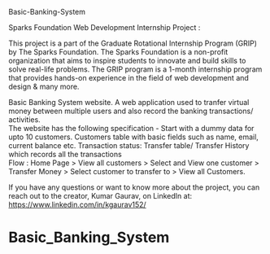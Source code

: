 Basic-Banking-System

Sparks Foundation Web Development Internship Project :

This project is a part of the Graduate Rotational Internship Program (GRIP) by The Sparks Foundation. The Sparks Foundation is a non-profit organization that aims to inspire students to innovate and build skills to solve real-life problems. The GRIP program is a 1-month internship program that provides hands-on experience in the field of web development and design & many more.

Basic Banking System website. A web application used to tranfer virtual money between multiple users and also record the banking transactions/ activities.  
The website has the following specification - Start with a dummy data for upto 10 customers. Customers table with basic fields such as name, email, current balance etc.
Transaction status: Transfer table/ Transfer History which records all the transactions  
Flow : Home Page > View all customers > Select and View one customer > Transfer Money > Select customer to transfer to > View all Customers.

If you have any questions or want to know more about the project, you can reach out to the creator, Kumar Gaurav, on LinkedIn at: https://www.linkedin.com/in/kgaurav152/

# Basic_Banking_System
